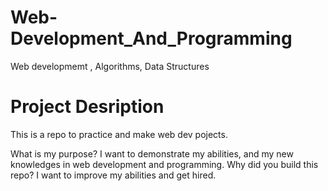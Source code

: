 # Web-Development_And_Programming
Web developmemt , Algorithms, Data Structures

# Project Desription 
This is a repo to practice and make web dev pojects.

What is my purpose?
I want to demonstrate my abilities, and my new knowledges in web development and programming.
Why did you build this repo?
I want to improve my abilities and get hired.

